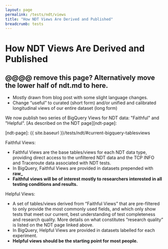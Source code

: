 ```yaml
---
layout: page
permalink: /tests/ndt/views
title: "How NDT Views Are Derived and Published"
breadcrumb: tests
---
```


# How NDT Views Are Derived and Published
## @@@@ remove this page?  Alternatively move the lower half of ndt.md to here.

* Mostly drawn from blog post with some slight language changes.
* Change “useful” to curated (short form) and/or unified and calibrated longitudinal views of our entire dataset (long form)

We now publish two series of BigQuery Views for NDT data: "Faithful" and "Helpful". [As described on the NDT page][ndt-page]:

[ndt-page]: {{ site.baseurl }}/tests/ndt/#current-bigquery-tablesviews

Faithful Views:

* Faithful Views are the base tables/views for each NDT data type, providing
  direct access to the unfiltered NDT data and the TCP INFO and Traceroute data
  associated with NDT tests.
* In BigQuery, Faithful Views are provided in datasets prepended with **raw_**
* **Faithful views will be of interest mostly to researchers interested in all
  testing conditions and results.**

Helpful Views:

* A set of tables/views derived from “Faithful Views” that are pre-filtered to
  only provide the most commonly used fields, and which only show tests that
  meet our current, best understanding of test completeness and research
  quality. More details on what constitutes “research quality” is listed on the
  NDT page linked above.
* In BigQuery, Helpful Views are provided in datasets labelled for each
  experiment.
* **Helpful views should be the starting point for most people.**
